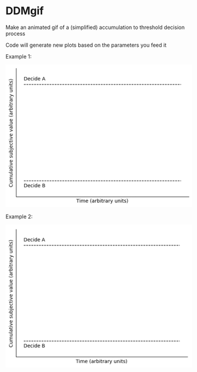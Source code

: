 # DDMgif
Make an animated gif of a (simplified) accumulation to threshold decision process

Code will generate new plots based on the parameters you feed it

Example 1:

![](ddm_1_0p7.gif?raw=true)


Example 2:

![](ddm_7_0p8.gif?raw=true)
